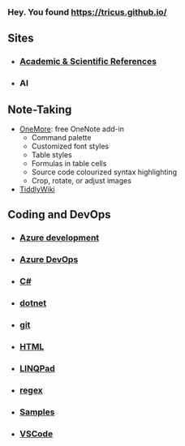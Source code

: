 ﻿### Hey.  You found https://tricus.github.io/

## Sites
- ### [Academic & Scientific References](./academic-references.md)
- ### AI

## Note-Taking
- [OneMore](https://onemoreaddin.com/):  free OneNote add-in
  - Command palette
  - Customized font styles
  - Table styles
  - Formulas in table cells
  - Source code colourized syntax highlighting
  - Crop, rotate, or adjust images
- [TiddlyWiki](https://tiddlywiki.com/)

## Coding and DevOps
- ### [Azure development](./azure-development.md)
- ### [Azure DevOps](./azure-devops.md)
- ### [C#](./csharp.md)
- ### [dotnet](./dotnet.md)
- ### [git](./git.md)
- ### [HTML](./html.md)
- ### [LINQPad](./linqpad.md)
- ### [regex](./regex.md)
- ### [Samples](https://github.com/tricus/tricus.github.io/tree/main/samples)
- ### [VSCode](./vscode.md)
